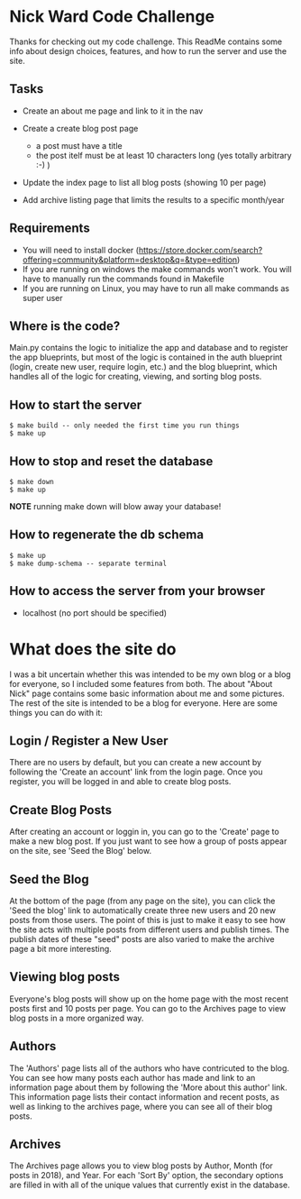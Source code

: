 # Nick Ward Code Challenge
Thanks for checking out my code challenge. This ReadMe contains some info about design choices, features, and how to run the server and use the site.

## Tasks
- Create an about me page and link to it in the nav
- Create a create blog post page

    - a post must have a title
    - the post itelf must be at least 10 characters long (yes totally arbitrary :-) )

- Update the index page to list all blog posts (showing 10 per page)
- Add archive listing page that limits the results to a specific month/year

## Requirements

- You will need to install docker (https://store.docker.com/search?offering=community&platform=desktop&q=&type=edition)
- If you are running on windows the make commands won't work.  You will have to manually run the commands found in Makefile
- If you are running on Linux, you may have to run all make commands as super user

## Where is the code?

Main.py contains the logic to initialize the app and database and to register the app blueprints, but most of the logic is contained in the auth blueprint (login, create new user, require login, etc.) and the blog blueprint, which handles all of the logic for creating, viewing, and sorting blog posts.

## How to start the server

    $ make build -- only needed the first time you run things
    $ make up

## How to stop and reset the database

    $ make down
    $ make up

**NOTE** running make down will blow away your database!

## How to regenerate the db schema

    $ make up
    $ make dump-schema -- separate terminal

## How to access the server from your browser
- localhost (no port should be specified)


# What does the site do
I was a bit uncertain whether this was intended to be my own blog or a blog for everyone, so I included some features from both. The about "About Nick" page contains some basic information about me and some pictures. The rest of the site is intended to be a blog for everyone. Here are some things you can do with it:

## Login / Register a New User
There are no users by default, but you can create a new account by following the 'Create an account' link from the login page. Once you register, you will be logged in and able to create blog posts.

## Create Blog Posts
After creating an account or loggin in, you can go to the 'Create' page to make a new blog post. If you just want to see how a group of posts appear on the site, see 'Seed the Blog' below.

## Seed the Blog
At the bottom of the page (from any page on the site), you can click the 'Seed the blog' link to automatically create three new users and 20 new posts from those users. The point of this is just to make it easy to see how the site acts with multiple posts from different users and publish times. The publish dates of these "seed" posts are also varied to make the archive page a bit more interesting.

## Viewing blog posts
Everyone's blog posts will show up on the home page with the most recent posts first and 10 posts per page. You can go to the Archives page to view blog posts in a more organized way.

## Authors
The 'Authors' page lists all of the authors who have contricuted to the blog. You can see how many posts each author has made and link to an information page about them by following the 'More about this author' link. This information page lists their contact information and recent posts, as well as linking to the archives page, where you can see all of their blog posts.

## Archives
The Archives page allows you to view blog posts by Author, Month (for posts in 2018), and Year. For each 'Sort By' option, the secondary options are filled in with all of the unique values that currently exist in the database.


